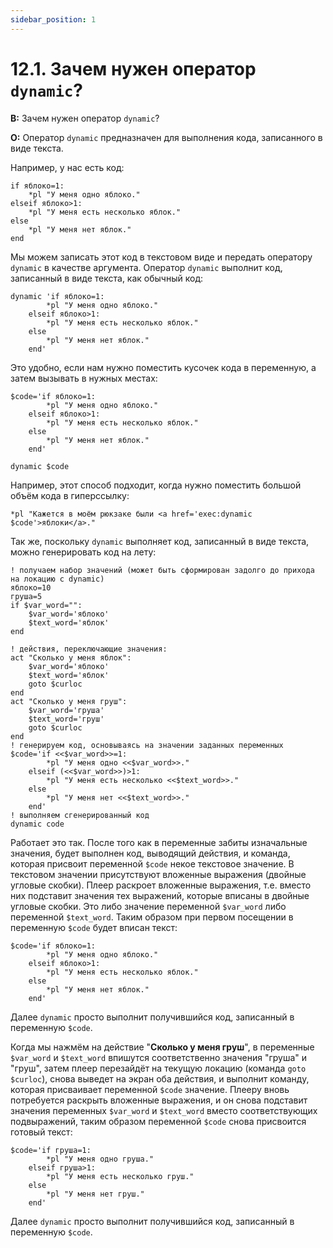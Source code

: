 ```yaml
---
sidebar_position: 1
---
```


# 12.1. Зачем нужен оператор `dynamic`?
<!-- [:faq_12_01] -->

**В:** Зачем нужен оператор `dynamic`?

**О:**
Оператор `dynamic` предназначен для выполнения кода, записанного в виде текста.

Например, у нас есть код:
```qsp
if яблоко=1:
	*pl "У меня одно яблоко."
elseif яблоко>1:
	*pl "У меня есть несколько яблок."
else
	*pl "У меня нет яблок."
end
```
Мы можем записать этот код в текстовом виде и передать оператору `dynamic` в качестве аргумента. Оператор `dynamic` выполнит код, записанный в виде текста, как обычный код:
```qsp
dynamic 'if яблоко=1:
		*pl "У меня одно яблоко."
	elseif яблоко>1:
		*pl "У меня есть несколько яблок."
	else
		*pl "У меня нет яблок."
	end'
```
Это удобно, если нам нужно поместить кусочек кода в переменную, а затем вызывать в нужных местах:
```qsp
$code='if яблоко=1:
		*pl "У меня одно яблоко."
	elseif яблоко>1:
		*pl "У меня есть несколько яблок."
	else
		*pl "У меня нет яблок."
	end'

dynamic $code
```
Например, этот способ подходит, когда нужно поместить большой объём кода в гиперссылку:
```qsp
*pl "Кажется в моём рюкзаке были <a href='exec:dynamic $code'>яблоки</a>."
```
Так же, поскольку `dynamic` выполняет код, записанный в виде текста, можно генерировать код на лету:
```qsp
! получаем набор значений (может быть сформирован задолго до прихода на локацию с dynamic)
яблоко=10
груша=5
if $var_word="":
	$var_word='яблоко'
	$text_word='яблок'
end

! действия, переключающие значения:
act "Сколько у меня яблок":
	$var_word='яблоко'
	$text_word='яблок'
	goto $curloc
end
act "Сколько у меня груш":
	$var_word='груша'
	$text_word='груш'
	goto $curloc
end
! генерируем код, основываясь на значении заданных переменных
$code='if <<$var_word>>=1:
		*pl "У меня одно <<$var_word>>."
	elseif (<<$var_word>>)>1:
		*pl "У меня есть несколько <<$text_word>>."
	else
		*pl "У меня нет <<$text_word>>."
	end'
! выполняем сгенерированный код
dynamic code
```
Работает это так. После того как в переменные забиты изначальные значения, будет выполнен код, выводящий действия, и команда, которая присвоит переменной `$code` некое текстовое значение. В текстовом значении присутствуют вложенные выражения (двойные угловые скобки). Плеер раскроет вложенные выражения, т.е. вместо них подставит значения тех выражений, которые вписаны в двойные угловые скобки. Это либо значение переменной `$var_word` либо переменной `$text_word`. Таким образом при первом посещении в переменную `$code` будет вписан текст:
```qsp
$code='if яблоко=1:
		*pl "У меня одно яблоко."
	elseif яблоко>1:
		*pl "У меня есть несколько яблок."
	else
		*pl "У меня нет яблок."
	end'
```
Далее `dynamic` просто выполнит получившийся код, записанный в переменную `$code`.

Когда мы нажмём на действие "**Сколько у меня груш**", в переменные `$var_word` и `$text_word` впишутся соответственно значения "груша" и "груш", затем плеер перезайдёт на текущую локацию (команда `goto $curloc`), снова выведет на экран оба действия, и выполнит команду, которая присваивает переменной `$code` значение. Плееру вновь потребуется раскрыть вложенные выражения, и он снова подставит значения переменных `$var_word` и `$text_word` вместо соответствующих подвыражений, таким образом переменной `$code` снова присвоится готовый текст:
```qsp
$code='if груша=1:
		*pl "У меня одно груша."
	elseif груша>1:
		*pl "У меня есть несколько груш."
	else
		*pl "У меня нет груш."
	end'
```
Далее `dynamic` просто выполнит получившийся код, записанный в переменную `$code`.
